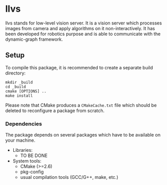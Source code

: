 llvs
====

llvs stands for low-level vision server. It is a vision server which
processes images from camera and apply algorithms on it
non-interactively. It has been developed for robotics purpose and is
able to communicate with the dynamic-graph framework.

Setup
-----

To compile this package, it is recommended to create a separate build
directory:

    mkdir _build
    cd _build
    cmake [OPTIONS] ..
    make install

Please note that CMake produces a `CMakeCache.txt` file which should
be deleted to reconfigure a package from scratch.


### Dependencies

The package depends on several packages which have to be available on
your machine.

 - Libraries:
   - TO BE DONE
 - System tools:
   - CMake (>=2.6)
   - pkg-config
   - usual compilation tools (GCC/G++, make, etc.)
